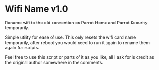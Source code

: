# Wifi Name v1.0
Rename wifi to the old convention on Parrot Home and Parrot Security temporarily.

Simple utility for ease of use. This only resets the wifi card name temporarily, after 
reboot you would need to run it again to rename them again for scripts.

Feel free to use this script or parts of it as you like, all I ask for is credit as the original author
somewhere in the comments.
